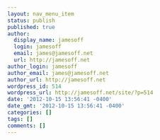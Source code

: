 ```yaml
---
layout: nav_menu_item
status: publish
published: true
author:
  display_name: jamesoff
  login: jamesoff
  email: james@jamesoff.net
  url: http://jamesoff.net
author_login: jamesoff
author_email: james@jamesoff.net
author_url: http://jamesoff.net
wordpress_id: 514
wordpress_url: http://jamesoff.net/site/?p=514
date: '2012-10-15 13:56:41 -0400'
date_gmt: '2012-10-15 13:56:41 -0400'
categories: []
tags: []
comments: []
---
```


